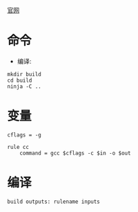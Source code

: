 [官网](https://ninja-build.org/manual.html)

# 命令
* 编译:  
```
mkdir build
cd build
ninja -C ..
```

# 变量
```
cflags = -g

rule cc
    command = gcc $cflags -c $in -o $out
```

# 编译
```
build outputs: rulename inputs
```
